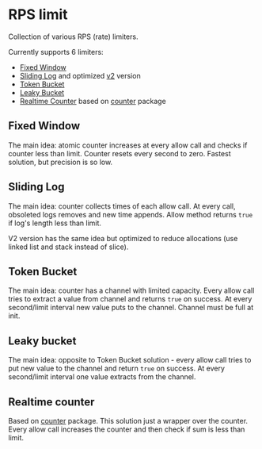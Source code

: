 # RPS limit

Collection of various RPS (rate) limiters.

Currently supports 6 limiters:

* [Fixed Window](fixed_window.go)
* [Sliding Log](sliding_log.go) and optimized [v2](sliding_log_v2.go) version
* [Token Bucket](token_bucket.go)
* [Leaky Bucket](leaky_bucket.go)
* [Realtime Counter](realtime_counter.go) based on [counter](https://github.com/koykov/counter) package

## Fixed Window

The main idea: atomic counter increases at every allow call and checks if counter less than limit. Counter resets every
second to zero. Fastest solution, but precision is so low.

## Sliding Log

The main idea: counter collects times of each allow call. At every call, obsoleted logs removes and new time appends.
Allow method returns `true` if log's length less than limit.

V2 version has the same idea but optimized to reduce allocations (use linked list and stack instead of slice).

## Token Bucket

The main idea: counter has a channel with limited capacity. Every allow call tries to extract a value from channel and
returns `true` on success. At every second/limit interval new value puts to the channel. Channel must be full at init.

## Leaky bucket

The main idea: opposite to Token Bucket solution - every allow call tries to put new value to the channel and return
`true` on success. At every second/limit interval one value extracts from the channel.

## Realtime counter

Based on [counter](https://github.com/koykov/counter) package. This solution just a wrapper over the counter. Every
allow call increases the counter and then check if sum is less than limit.
